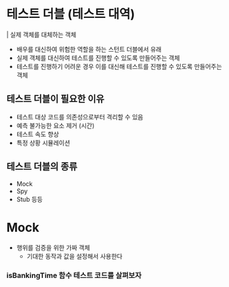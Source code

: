 # 테스트 더블 (테스트 대역)

| 실제 객체를 대체하는 객체

- 배우를 대신하여 위험한 역할을 하는 스턴트 더블에서 유래
- 실제 객체를 대신하여 테스트를 진행할 수 있도록 만들어주는 객체
- 테스트를 진행하기 어려운 경우 이를 대신해 테스트를 진행할 수 있도록 만들어주는 객체

## 테스트 더블이 필요한 이유

- 테스트 대상 코드를 의존성으로부터 격리할 수 있음
- 예측 불가능한 요소 제거 (시간)
- 테스트 속도 향상
- 특정 상황 시뮬레이션

## 테스트 더블의 종류

- Mock
- Spy
- Stub
  등등

# Mock

- 행위를 검증을 위한 가짜 객체
  - 기대한 동작과 값을 설정해서 사용한다

### isBankingTime 함수 테스트 코드를 살펴보자
